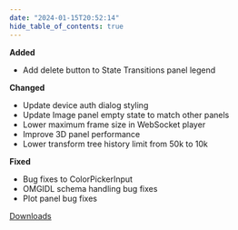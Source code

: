 ```yaml
---
date: "2024-01-15T20:52:14"
hide_table_of_contents: true
---
```


**Added**

- Add delete button to State Transitions panel legend

**Changed**

- Update device auth dialog styling
- Update Image panel empty state to match other panels
- Lower maximum frame size in WebSocket player
- Improve 3D panel performance
- Lower transform tree history limit from 50k to 10k

**Fixed**

- Bug fixes to ColorPickerInput
- OMGIDL schema handling bug fixes
- Plot panel bug fixes

[Downloads](https://github.com/foxglove/studio/releases/tag/v1.84.0)
